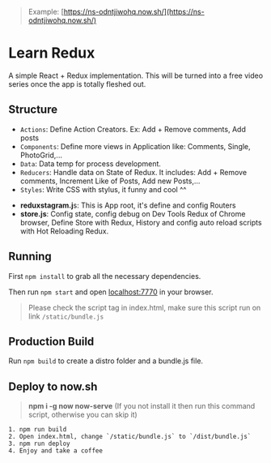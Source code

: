 > Example: [https://ns-odntjiwohq.now.sh/](https://ns-odntjiwohq.now.sh/)

# Learn Redux

A simple React + Redux implementation. This will be turned into a free video series once the app is totally fleshed out.

## Structure
- `Actions`: Define Action Creators. Ex: Add + Remove comments, Add posts 
- `Components`: Define more views in Application like: Comments, Single, PhotoGrid,...
- `Data`: Data temp for process development.
- `Reducers`: Handle data on State of Redux. It includes: Add + Remove comments, Increment Like of Posts, Add new Posts,...
- `Styles`: Write CSS with stylus, it funny and cool ^^
+ **reduxstagram.j**s: This is App root, it's define and config Routers
+ **store.js**: Config state, config debug on Dev Tools Redux of Chrome browser, Define Store with Redux, History and config auto reload scripts with Hot Reloading Redux.

## Running

First `npm install` to grab all the necessary dependencies. 

Then run `npm start` and open <localhost:7770> in your browser.

> Please check the script tag in index.html, make sure this script run on link `/static/bundle.js`

## Production Build

Run `npm build` to create a distro folder and a bundle.js file.

## Deploy to now.sh
> **npm i -g now now-serve** (If you not install it then run this command script, otherwise you can skip it)
```
1. npm run build
2. Open index.html, change `/static/bundle.js` to `/dist/bundle.js`
3. npm run deploy
4. Enjoy and take a coffee
```